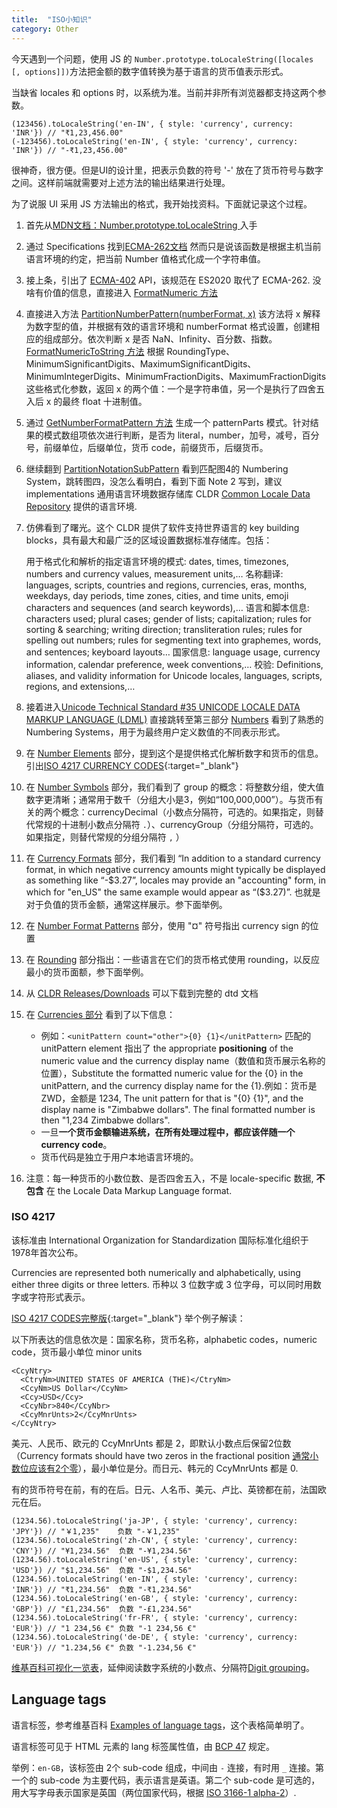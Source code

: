 ```yaml
---
title:  "ISO小知识"
category: Other
---
```

今天遇到一个问题，使用 JS 的 `Number.prototype.toLocaleString([locales [, options]])`方法把金额的数字值转换为基于语言的货币值表示形式。

当缺省 locales 和 options 时，以系统为准。当前并非所有浏览器都支持这两个参数。

    (123456).toLocaleString('en-IN', { style: 'currency', currency: 'INR'}) // "₹1,23,456.00"
    (-123456).toLocaleString('en-IN', { style: 'currency', currency: 'INR'}) // "-₹1,23,456.00"

很神奇，很方便。但是UI的设计里，把表示负数的符号 '-' 放在了货币符号与数字之间。这样前端就需要对上述方法的输出结果进行处理。

为了说服 UI 采用 JS 方法输出的格式，我开始找资料。下面就记录这个过程。

<!--more-->

1. 首先从[MDN文档：Number.prototype.toLocaleString
](https://developer.mozilla.org/en-US/docs/Web/JavaScript/Reference/Global_Objects/Number/toLocaleString) 入手
2. 通过 Specifications 找到[ECMA-262文档](https://tc39.es/ecma262/#sec-number.prototype.tolocalestring) 然而只是说该函数是根据主机当前语言环境的约定，把当前 Number 值格式化成一个字符串值。
3. 接上条，引出了 [ECMA-402](https://tc39.es/ecma402/#sup-number.prototype.tolocalestring) API，该规范在 ES2020 取代了 ECMA-262. 没啥有价值的信息，直接进入 [FormatNumeric 方法](https://tc39.es/ecma402/#sec-formatnumber)
4. 直接进入方法 [PartitionNumberPattern(numberFormat, x)](https://tc39.es/ecma402/#sec-partitionnumberpattern) 该方法将 x 解释为数字型的值，并根据有效的语言环境和 numberFormat 格式设置，创建相应的组成部分。依次判断 x 是否 NaN、Infinity、百分数、指数。
[FormatNumericToString 方法](https://tc39.es/ecma402/#sec-partitionnumberpattern) 根据 RoundingType、MinimumSignificantDigits、MaximumSignificantDigits、MinimumIntegerDigits、MinimumFractionDigits、MaximumFractionDigits 这些格式化参数，返回 x 的两个值：一个是字符串值，另一个是执行了四舍五入后 x 的最终 float 十进制值。
5. 通过 [GetNumberFormatPattern 方法](https://tc39.es/ecma402/#sec-getnumberformatpattern) 生成一个 patternParts 模式。针对结果的模式数组项依次进行判断，是否为 literal，number，加号，减号，百分号，前缀单位，后缀单位，货币 code，前缀货币，后缀货币。
6. 继续翻到 [PartitionNotationSubPattern](https://tc39.es/ecma402/#sec-partitionnotationsubpattern) 看到匹配图4的 Numbering System，跳转图四，没怎么看明白，看到下面 Note 2 写到，建议 implementations 通用语言环境数据存储库 CLDR [Common Locale Data Repository](http://cldr.unicode.org) 提供的语言环境.
7. 仿佛看到了曙光。这个 CLDR 提供了软件支持世界语言的 key building blocks，具有最大和最广泛的区域设置数据标准存储库。包括：
    
    用于格式化和解析的指定语言环境的模式: dates, times, timezones, numbers and currency values, measurement units,…
    名称翻译: languages, scripts, countries and regions, currencies, eras, months, weekdays, day periods, time zones, cities, and time units, emoji characters and sequences (and search keywords),…
    语言和脚本信息: characters used; plural cases; gender of lists; capitalization; rules for sorting & searching; writing direction; transliteration rules; rules for spelling out numbers; rules for segmenting text into graphemes, words, and sentences; keyboard layouts…
    国家信息: language usage, currency information, calendar preference, week conventions,…
    校验: Definitions, aliases, and validity information for Unicode locales, languages, scripts, regions, and extensions,…

8. 接着进入[Unicode Technical Standard #35 UNICODE LOCALE DATA MARKUP LANGUAGE (LDML)](http://www.unicode.org/reports/tr35/) 直接跳转至第三部分 [Numbers](https://www.unicode.org/reports/tr35/tr35-numbers.html#Contents) 看到了熟悉的 Numbering Systems，用于为最终用户定义数值的不同表示形式。
9. 在 [Number Elements](https://www.unicode.org/reports/tr35/tr35-numbers.html#Number_Elements) 部分，提到这个是提供格式化解析数字和货币的信息。引出[ISO 4217 CURRENCY CODES](https://www.iso.org/iso-4217-currency-codes.html){:target="_blank"}
10. 在 [Number Symbols](https://www.unicode.org/reports/tr35/tr35-numbers.html#Number_Symbols) 部分，我们看到了 group 的概念：将整数分组，使大值数字更清晰；通常用于数千（分组大小是3，例如“100,000,000”）。与货币有关的两个概念：currencyDecimal（小数点分隔符，可选的。如果指定，则替代常规的十进制小数点分隔符 `.`）、currencyGroup（分组分隔符，可选的。如果指定，则替代常规的分组分隔符 `,` ）
11. 在 [Currency Formats](https://www.unicode.org/reports/tr35/tr35-numbers.html#Currency_Formats) 部分，我们看到 “In addition to a standard currency format, in which negative currency amounts might typically be displayed as something like “-$3.27”, locales may provide an "accounting" form, in which for "en_US" the same example would appear as “($3.27)”. 也就是对于负值的货币金额，通常这样展示。参下面举例。
12. 在 [Number Format Patterns](https://www.unicode.org/reports/tr35/tr35-numbers.html#Number_Format_Patterns) 部分，使用 "¤" 符号指出 currency sign 的位置
13. 在 [Rounding](https://www.unicode.org/reports/tr35/tr35-numbers.html#Rounding) 部分指出：一些语言在它们的货币格式使用 rounding，以反应最小的货币面额，参下面举例。
14. 从 [CLDR Releases/Downloads](http://cldr.unicode.org/index/downloads) 可以下载到完整的 dtd 文档
15. 在 [Currencies 部分](https://www.unicode.org/reports/tr35/tr35-numbers.html#Currencies) 看到了以下信息：

    + 例如：`<unitPattern count="other">{0} {1}</unitPattern>` 匹配的 unitPattern element 指出了 the appropriate **positioning** of the numeric value and the currency display name（数值和货币展示名称的位置），Substitute the formatted numeric value for the {0} in the unitPattern, and the currency display name for the {1}.例如：货币是 ZWD，金额是 1234, The unit pattern for that is "{0} {1}", and the display name is "Zimbabwe dollars". The final formatted number is then "1,234 Zimbabwe dollars".
    + 一旦**一个货币金额输进系统，在所有处理过程中，都应该伴随一个 currency code**。
    + 货币代码是独立于用户本地语言环境的。
16. 注意：每一种货币的小数位数、是否四舍五入，不是 locale-specific 数据, **不包含** 在 the Locale Data Markup Language format.

### ISO 4217 

该标准由 International Organization for Standardization 国际标准化组织于1978年首次公布。

Currencies are represented both numerically and alphabetically, using either three digits or three letters.
币种以 3 位数字或 3 位字母，可以同时用数字或字符形式表示。

[ISO 4217 CODES完整版](https://www.currency-iso.org/dam/downloads/lists/list_one.xml){:target="_blank"} 举个例子解读：

以下所表达的信息依次是：国家名称，货币名称，alphabetic codes，numeric code，货币最小单位 minor units
```
<CcyNtry>
  <CtryNm>UNITED STATES OF AMERICA (THE)</CtryNm>
  <CcyNm>US Dollar</CcyNm>
  <Ccy>USD</Ccy>
  <CcyNbr>840</CcyNbr>
  <CcyMnrUnts>2</CcyMnrUnts>
</CcyNtry>
```
美元、人民币、欧元的 CcyMnrUnts 都是 2，即默认小数点后保留2位数（Currency formats should have two zeros in the fractional position [通常小数位应该有2个零](https://www.unicode.org/reports/tr35/tr35-numbers.html#Special_Pattern_Characters)），最小单位是分。而日元、韩元的 CcyMnrUnts 都是 0.

有的货币符号在前，有的在后。日元、人名币、美元、卢比、英镑都在前，法国欧元在后。

    (1234.56).toLocaleString('ja-JP', { style: 'currency', currency: 'JPY'}) // "￥1,235"    负数 "-￥1,235"
    (1234.56).toLocaleString('zh-CN', { style: 'currency', currency: 'CNY'}) // "¥1,234.56"  负数 "-¥1,234.56"
    (1234.56).toLocaleString('en-US', { style: 'currency', currency: 'USD'}) // "$1,234.56"  负数 "-$1,234.56"
    (1234.56).toLocaleString('en-IN', { style: 'currency', currency: 'INR'}) // "₹1,234.56"  负数 "-₹1,234.56"
    (1234.56).toLocaleString('en-GB', { style: 'currency', currency: 'GBP'}) // "£1,234.56"  负数 "-£1,234.56"
    (1234.56).toLocaleString('fr-FR', { style: 'currency', currency: 'EUR'}) // "1 234,56 €" 负数 "-1 234,56 €"
    (1234.56).toLocaleString('de-DE', { style: 'currency', currency: 'EUR'}) // "1.234,56 €" 负数 "-1.234,56 €"

[维基百科可视化一览表](https://en.wikipedia.org/wiki/ISO_4217)，延伸阅读数字系统的小数点、分隔符[Digit grouping](https://en.wikipedia.org/wiki/Decimal_separator)。

## Language tags

语言标签，参考维基百科 [Examples of language tags](https://en.wikipedia.org/wiki/Language_localisation)，这个表格简单明了。

语言标签可见于 HTML 元素的 lang 标签属性值，由 [BCP 47](https://tools.ietf.org/html/bcp47) 规定。

举例：`en-GB`，该标签由 2个 sub-code 组成，中间由 `-` 连接，有时用 `_` 连接。第一个的 sub-code 为主要代码，表示语言是英语。第二个 sub-code 是可选的，用大写字母表示国家是英国（两位国家代码，根据 [ISO 3166-1 alpha-2](https://en.wikipedia.org/wiki/ISO_3166-1_alpha-2)）.
